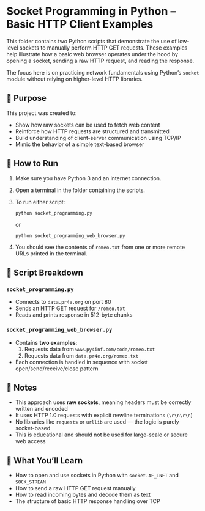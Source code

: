 # Socket Programming in Python – Basic HTTP Client Examples

This folder contains two Python scripts that demonstrate the use of low-level sockets to manually perform HTTP GET requests. These examples help illustrate how a basic web browser operates under the hood by opening a socket, sending a raw HTTP request, and reading the response.

The focus here is on practicing network fundamentals using Python’s `socket` module without relying on higher-level HTTP libraries.

## 🎯 Purpose

This project was created to:

- Show how raw sockets can be used to fetch web content  
- Reinforce how HTTP requests are structured and transmitted  
- Build understanding of client-server communication using TCP/IP  
- Mimic the behavior of a simple text-based browser  

## 🧱 How to Run

1. Make sure you have Python 3 and an internet connection.
2. Open a terminal in the folder containing the scripts.
3. To run either script:

   ```
   python socket_programming.py
   ```

   or

   ```
   python socket_programming_web_browser.py
   ```

4. You should see the contents of `romeo.txt` from one or more remote URLs printed in the terminal.

## 🚀 Script Breakdown

### `socket_programming.py`
- Connects to `data.pr4e.org` on port 80  
- Sends an HTTP GET request for `/romeo.txt`  
- Reads and prints response in 512-byte chunks  

### `socket_programming_web_browser.py`
- Contains **two examples**:
  1. Requests data from `www.py4inf.com/code/romeo.txt`
  2. Requests data from `data.pr4e.org/romeo.txt`
- Each connection is handled in sequence with socket open/send/receive/close pattern

## 📌 Notes

- This approach uses **raw sockets**, meaning headers must be correctly written and encoded
- It uses HTTP 1.0 requests with explicit newline terminations (`\r\n\r\n`)
- No libraries like `requests` or `urllib` are used — the logic is purely socket-based
- This is educational and should not be used for large-scale or secure web access

## 🧠 What You’ll Learn

- How to open and use sockets in Python with `socket.AF_INET` and `SOCK_STREAM`  
- How to send a raw HTTP GET request manually  
- How to read incoming bytes and decode them as text  
- The structure of basic HTTP response handling over TCP  
